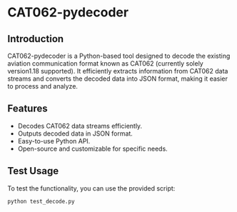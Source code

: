 # CAT062-pydecoder

## Introduction
CAT062-pydecoder is a Python-based tool designed to decode the existing aviation communication format known as CAT062 (currently solely version1.18 supported). It efficiently extracts information from CAT062 data streams and converts the decoded data into JSON format, making it easier to process and analyze.

## Features
- Decodes CAT062 data streams efficiently.
- Outputs decoded data in JSON format.
- Easy-to-use Python API.
- Open-source and customizable for specific needs.

## Test Usage
To test the functionality, you can use the provided script:
```bash
python test_decode.py
```

